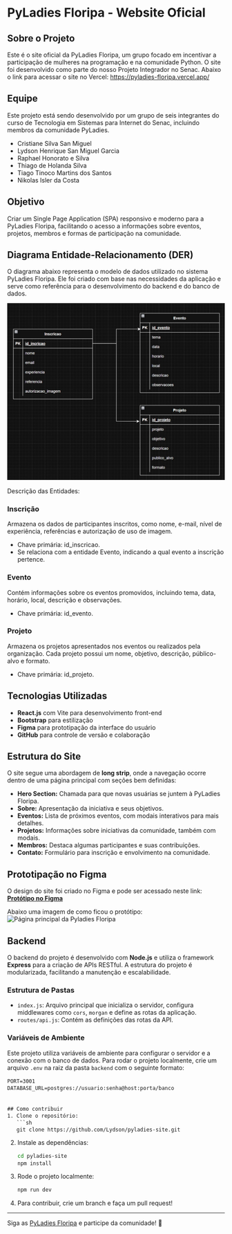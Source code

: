 # PyLadies Floripa - Website Oficial

## Sobre o Projeto
Este é o site oficial da PyLadies Floripa, um grupo focado em incentivar a participação de mulheres na programação e na comunidade Python. O site foi desenvolvido como parte do nosso Projeto Integrador no Senac. Abaixo o link para acessar o site no Vercel:
https://pyladies-floripa.vercel.app/

## Equipe
Este projeto está sendo desenvolvido por um grupo de seis integrantes do curso de Tecnologia em Sistemas para Internet do Senac, incluindo membros da comunidade PyLadies.
- Cristiane Silva San Miguel
- Lydson Henrique San Miguel Garcia
- Raphael Honorato e Silva
- Thiago de Holanda Silva
- Tiago Tinoco Martins dos Santos
- Nikolas Isler da Costa

## Objetivo
Criar um Single Page Application (SPA) responsivo e moderno para a PyLadies Floripa, facilitando o acesso a informações sobre eventos, projetos, membros e formas de participação na comunidade.

## Diagrama Entidade-Relacionamento (DER)
O diagrama abaixo representa o modelo de dados utilizado no sistema PyLadies Floripa. Ele foi criado com base nas necessidades da aplicação e serve como referência para o desenvolvimento do backend e do banco de dados.

![Diagrama Entidade-Relacionamento do PyLadies Floripa](https://github.com/Lydson/PyLadies-Floripa/blob/main/frontend/src/assets/Diagrama_Entidade_Relacionamento_Pyladies.jpeg?raw=true)

Descrição das Entidades:
### Inscrição
Armazena os dados de participantes inscritos, como nome, e-mail, nível de experiência, referências e autorização de uso de imagem.
- Chave primária: id_inscricao.
- Se relaciona com a entidade Evento, indicando a qual evento a inscrição pertence.

### Evento
Contém informações sobre os eventos promovidos, incluindo tema, data, horário, local, descrição e observações.
- Chave primária: id_evento.

### Projeto
Armazena os projetos apresentados nos eventos ou realizados pela organização. Cada projeto possui um nome, objetivo, descrição, público-alvo e formato.
- Chave primária: id_projeto.

## Tecnologias Utilizadas
- **React.js** com Vite para desenvolvimento front-end
- **Bootstrap** para estilização
- **Figma** para prototipação da interface do usuário
- **GitHub** para controle de versão e colaboração

## Estrutura do Site
O site segue uma abordagem de **long strip**, onde a navegação ocorre dentro de uma página principal com seções bem definidas:
- **Hero Section:** Chamada para que novas usuárias se juntem à PyLadies Floripa.
- **Sobre:** Apresentação da iniciativa e seus objetivos.
- **Eventos:** Lista de próximos eventos, com modais interativos para mais detalhes.
- **Projetos:** Informações sobre iniciativas da comunidade, também com modais.
- **Membros:** Destaca algumas participantes e suas contribuições.
- **Contato:** Formulário para inscrição e envolvimento na comunidade.

## Prototipação no Figma
O design do site foi criado no Figma e pode ser acessado neste link:
[**Protótipo no Figma**](https://www.figma.com/design/PZI7I2eIyr81m0OI3Lam5L/GRUPO-2---SITE.-PYLADIES?node-id=63-262&t=61I3y6mtkeAX1czI-1)

Abaixo uma imagem de como ficou o protótipo:
![Página principal da Pyladies Floripa](https://github.com/Lydson/PyLadies-Floripa/blob/main/frontend/src/assets/SPA%20-%20PyLadies%20Floripa.png)

## Backend
O backend do projeto é desenvolvido com **Node.js** e utiliza o framework **Express** para a criação de APIs RESTful. A estrutura do projeto é modularizada, facilitando a manutenção e escalabilidade.

### Estrutura de Pastas
- `index.js`: Arquivo principal que inicializa o servidor, configura middlewares como `cors`, `morgan` e define as rotas da aplicação.
- `routes/api.js`: Contém as definições das rotas da API.

### Variáveis de Ambiente
Este projeto utiliza variáveis de ambiente para configurar o servidor e a conexão com o banco de dados.
Para rodar o projeto localmente, crie um arquivo `.env` na raiz da pasta `backend` com o seguinte formato:
```env
PORT=3001
DATABASE_URL=postgres://usuario:senha@host:porta/banco


## Como contribuir
1. Clone o repositório:
   ```sh
   git clone https://github.com/Lydson/pyladies-site.git
   ```
2. Instale as dependências:
   ```sh
   cd pyladies-site
   npm install
   ```
3. Rode o projeto localmente:
   ```sh
   npm run dev
   ```
4. Para contribuir, crie um branch e faça um pull request!

---
Siga as [PyLadies Floripa](https://www.instagram.com/pyladiesfloripa/) e participe da comunidade! 🚀

